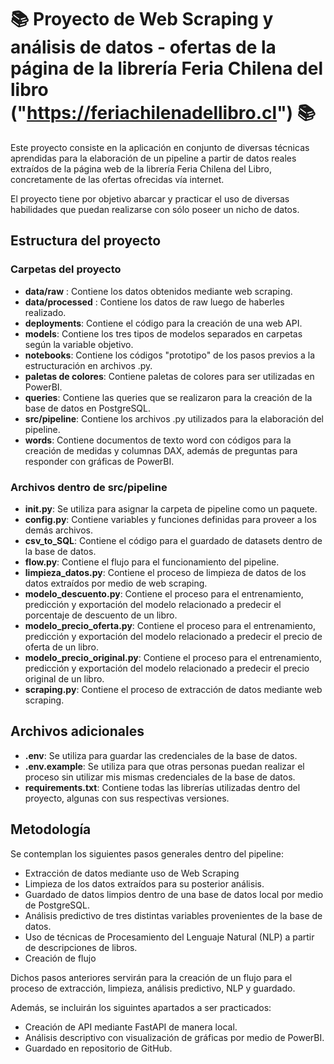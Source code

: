 # 📚 Proyecto de Web Scraping y análisis de datos - ofertas de la página de la librería Feria Chilena del libro ("https://feriachilenadellibro.cl") 📚

Este proyecto consiste en la aplicación en conjunto de diversas técnicas aprendidas para la elaboración de un pipeline a partir de datos reales extraídos de la página web de la librería Feria Chilena del Libro, concretamente de las ofertas ofrecidas vía internet.

El proyecto tiene por objetivo abarcar y practicar el uso de diversas habilidades que puedan realizarse con sólo poseer un nicho de datos. 

## Estructura del proyecto

### Carpetas del proyecto

- **data/raw** : Contiene los datos obtenidos mediante web scraping.
- **data/processed** : Contiene los datos de raw luego de haberles realizado.
- **deployments**: Contiene el código para la creación de una web API.
- **models**: Contiene los tres tipos de modelos separados en carpetas según la variable objetivo.
- **notebooks**: Contiene los códigos "prototipo" de los pasos previos a la estructuración en archivos .py.
- **paletas de colores**: Contiene paletas de colores para ser utilizadas en PowerBI.
- **queries**: Contiene las queries que se realizaron para la creación de la base de datos en PostgreSQL.
- **src/pipeline**: Contiene los archivos .py utilizados para la elaboración del pipeline.
- **words**: Contiene documentos de texto word con códigos para la creación de medidas y columnas DAX, además de preguntas para responder con gráficas de PowerBI.



### Archivos dentro de src/pipeline
- **__init__.py**: Se utiliza para asignar la carpeta de pipeline como un paquete.
- **config.py**: Contiene variables y funciones definidas para proveer a los demás archivos.
- **csv_to_SQL**: Contiene el código para el guardado de datasets dentro de la base de datos.
- **flow.py**: Contiene el flujo para el funcionamiento del pipeline.
- **limpieza_datos.py**: Contiene el proceso de limpieza de datos de los datos extraídos por medio de web scraping.
- **modelo_descuento.py**: Contiene el proceso para el entrenamiento, predicción y exportación del modelo relacionado a predecir el porcentaje de descuento de un libro.
- **modelo_precio_oferta.py**: Contiene el proceso para el entrenamiento, predicción y exportación del modelo relacionado a predecir el precio de oferta de un libro.
- **modelo_precio_original.py**: Contiene el proceso para el entrenamiento, predicción y exportación del modelo relacionado a predecir el precio original de un libro.
- **scraping.py**: Contiene el proceso de extracción de datos mediante web scraping.

## Archivos adicionales
- **.env**: Se utiliza para guardar las credenciales de la base de datos.
- **.env.example**: Se utiliza para que otras personas puedan realizar el proceso sin utilizar mis mismas credenciales de la base de datos.
- **requirements.txt**: Contiene todas las librerías utilizadas dentro del proyecto, algunas con sus respectivas versiones.

## Metodología

Se contemplan los siguientes pasos generales dentro del pipeline:

- Extracción de datos mediante uso de Web Scraping
- Limpieza de los datos extraídos para su posterior análisis.
- Guardado de datos limpios dentro de una base de datos local por medio de PostgreSQL.
- Análisis predictivo de tres distintas variables provenientes de la base de datos.
- Uso de técnicas de Procesamiento del Lenguaje Natural (NLP) a partir de descripciones de libros.
- Creación de flujo

Dichos pasos anteriores servirán para la creación de un flujo para el proceso de extracción, limpieza, análisis predictivo, NLP y guardado.


Además, se incluirán los siguintes apartados a ser practicados:
- Creación de API mediante FastAPI de manera local.
- Análisis descriptivo con visualización de gráficas por medio de PowerBI.
- Guardado en repositorio de GitHub.
